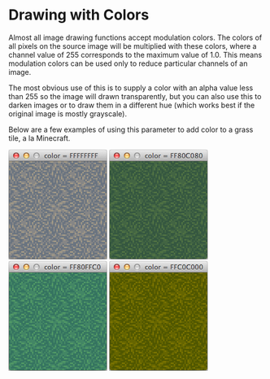 # Drawing with Colors

Almost all image drawing functions accept modulation colors. The colors of all pixels on the source image will be multiplied with these colors, where a channel value of 255 corresponds to the maximum value of 1.0. This means modulation colors can be used only to reduce particular channels of an image.

The most obvious use of this is to supply a color with an alpha value less than 255 so the image will drawn transparently, but you can also use this to darken images or to draw them in a different hue (which works best if the original image is mostly grayscale).

Below are a few examples of using this parameter to add color to a grass tile, a la Minecraft.

![uncolored, neutral tile](images/color_ffffff.png)
![0xFF80C080, dark and healthy](images/color_80c080.png)
![0xFF80FFC0, bluegrass](images/color_80ffc0.png)
![0xFFC0C000, a sickly yellow](images/color_c0c000.png)
